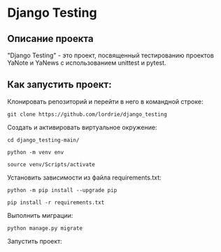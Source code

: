 # Django Testing  

## Описание проекта

"Django Testing" - это проект, посвященный тестированию проектов YaNote и YaNews с использованием unittest и pytest.

## Как запустить проект:

Клонировать репозиторий и перейти в него в командной строке:

```
git clone https://github.com/lordrie/django_testing
```

Cоздать и активировать виртуальное окружение:

```
cd django_testing-main/
```
```
python -m venv env
```

```
source venv/Scripts/activate
```

Установить зависимости из файла requirements.txt:

```
python -m pip install --upgrade pip
```

```
pip install -r requirements.txt
```

Выполнить миграции:

```
python manage.py migrate
```

Запустить проект:

